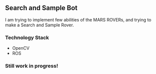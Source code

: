 ## Search and Sample Bot
I am trying to implement few abilities of the MARS ROVERs, and trying to make a Search and Sample Rover. 

### Technology Stack
- OpenCV 
- ROS

### Still work in progress! 
